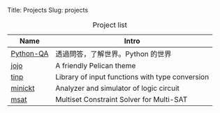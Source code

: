 Title: Projects
Slug: projects

<table class="uk-table uk-table-striped">
    <caption> Project list </caption>
    <thead>
    <tr>
        <th>Name</th>
        <th>Intro</th>
    </tr>
    </thead>
    <tbody>
        <tr>
            <td><a href="https://github.com/dokelung/Python-QA"> Python-QA </a></td>
            <td> 透過問答，了解世界。Python 的世界 </td>
        <tr>
            <td><a href="https://github.com/dokelung/jojo"> jojo </a></td>
            <td> A friendly Pelican theme </td>
        </tr>
        <tr>
            <td><a href="https://github.com/dokelung/tinp"> tinp </a></td>
            <td> Library of input functions with type conversion </td>
        </tr>
        </tr>
        <tr>
            <td><a href="https://github.com/dokelung/minickt"> minickt </a></td>
            <td> Analyzer and simulator of logic circuit </td>
        </tr>
        <tr>
            <td><a href="https://github.com/dokelung/msat"> msat </a></td>
            <td> Multiset Constraint Solver for Multi-SAT </td>
        </tr>
    </tbody>
</table>